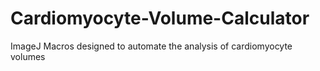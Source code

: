 # Cardiomyocyte-Volume-Calculator
ImageJ Macros designed to automate the analysis of cardiomyocyte volumes
